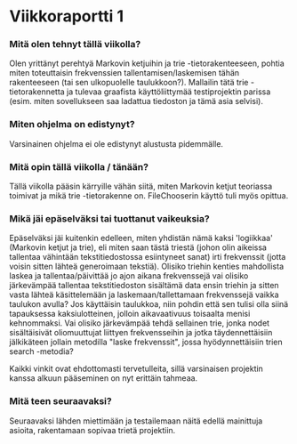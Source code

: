 # Viikkoraportti 1

### Mitä olen tehnyt tällä viikolla?

Olen yrittänyt perehtyä Markovin ketjuihin ja trie -tietorakenteeseen, pohtia miten toteuttaisin frekvenssien tallentamisen/laskemisen tähän rakenteeseen (tai sen ulkopuolelle taulukkoon?). Mallailin tätä trie -tietorakennetta ja tulevaa graafista käyttöliittymää testiprojektin parissa (esim. miten sovellukseen saa ladattua tiedoston ja tämä asia selvisi).

### Miten ohjelma on edistynyt?

Varsinainen ohjelma ei ole edistynyt alustusta pidemmälle.

### Mitä opin tällä viikolla / tänään?

Tällä viikolla pääsin kärryille vähän siitä, miten Markovin ketjut teoriassa toimivat ja mikä trie -tietorakenne on. FileChooserin käyttö tuli myös opittua.

### Mikä jäi epäselväksi tai tuottanut vaikeuksia? 
Epäselväksi jäi kuitenkin edelleen, miten yhdistän nämä kaksi 'logiikkaa' (Markovin ketjut ja trie), eli miten saan tästä triestä (johon olin aikeissa tallentaa vähintään tekstitiedostossa esiintyneet sanat) irti frekvenssit (jotta voisin sitten lähteä generoimaan tekstiä). Olisiko triehin kenties mahdollista laskea ja tallentaa/päivittää jo ajon aikana frekvenssejä vai olisiko järkevämpää tallentaa tekstitiedoston sisältämä data ensin triehin ja sitten vasta lähteä käsittelemään ja laskemaan/tallettamaan frekvenssejä vaikka taulukon avulla? Jos käyttäisin taulukkoa, niin pohdin että sen tulisi olla siinä tapauksessa kaksiulotteinen, jolloin aikavaativuus toisaalta menisi kehnommaksi.
 Vai olisiko järkevämpää tehdä sellainen trie, jonka nodet sisältäisivät oliomuuttujat liittyen frekvensseihin ja jotka täydennettäisiin jälkikäteen jollain metodilla "laske frekvenssit", jossa hyödynnettäisiin trien search -metodia? <br>
 
 Kaikki vinkit ovat ehdottomasti tervetulleita, sillä varsinaisen projektin kanssa alkuun pääseminen on nyt erittäin tahmeaa.

### Mitä teen seuraavaksi?

Seuraavaksi lähden miettimään ja testailemaan näitä edellä mainittuja asioita, rakentamaan sopivaa trietä projektiin.